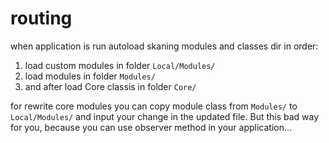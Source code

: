 # routing #
when application is run autoload skaning modules and classes dir in order:
1. load custom modules in folder `Local/Modules/`
2. load modules in folder `Modules/`
3. and after load Core classis in folder `Core/`

for rewrite core modules you can copy module class from `Modules/` to `Local/Modules/` and input your change
in the updated file. But this bad way for you, because you can use observer method in your application...
